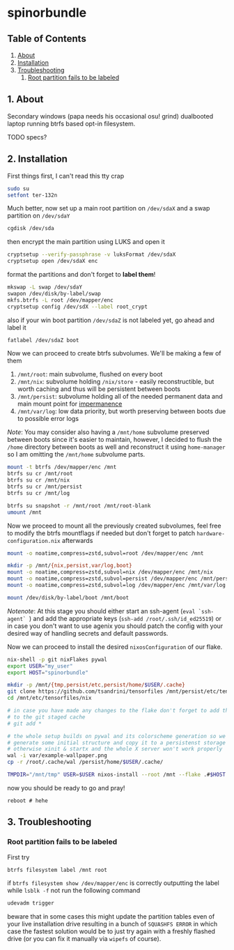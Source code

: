 # spinorbundle

## Table of Contents

1. [About](1-about)
1. [Installation](2-installation)
1. [Troubleshooting](3-troubleshooting)
   1. [Root partition fails to be labeled](root-partition-fails-to-be-labeled)

## 1. About

Secondary windows (papa needs his occasional osu! grind) dualbooted laptop
running btrfs based opt-in filesystem.

TODO specs?

## 2. Installation

First things first, I can't read this tty crap

```bash
sudo su
setfont ter-132n
```

Much better, now set up a main root partition on `/dev/sdaX` and a swap
partition on `/dev/sdaY`

```bash
cgdisk /dev/sda
```

then encrypt the main partition using LUKS and open it

```bash
cryptsetup --verify-passphrase -v luksFormat /dev/sdaX
cryptsetup open /dev/sdaX enc
```

format the partitions and don't forget to **label them**!

```bash
mkswap -L swap /dev/sdaY
swapon /dev/disk/by-label/swap
mkfs.btrfs -L root /dev/mapper/enc
cryptsetup config /dev/sdX --label root_crypt
```

also if your win boot partition `/dev/sdaZ` is not labeled yet, go ahead and
label it

```bash
fatlabel /dev/sdaZ boot
```

Now we can proceed to create btrfs subvolumes. We'll be making a few of them

1. `/mnt/root`: main subvolume, flushed on every boot
1. `/mnt/nix`: subvolume holding `/nix/store` - easily reconstructible, but
   worth caching and thus will be persistent between boots
1. `/mnt/persist`: subvolume holding all of the needed permanent data and main
   mount point for [impermanence](https://github.com/nix-community/impermanence)
1. `/mnt/var/log`: low data priority, but worth preserving between boots due
   to possible error logs

_Note_: You may consider also having a `/mnt/home` subvolume preserved between
boots since it's easier to maintain, however, I decided to flush the `/home`
directory between boots as well and reconstruct it using `home-manager` so
I am omitting the `/mnt/home` subvolume parts.

```bash
mount -t btrfs /dev/mapper/enc /mnt
btrfs su cr /mnt/root
btrfs su cr /mnt/nix
btrfs su cr /mnt/persist
btrfs su cr /mnt/log

btrfs su snapshot -r /mnt/root /mnt/root-blank
umount /mnt
```

Now we proceed to mount all the previously created subvolumes, feel free
to modify the btrfs mountflags if needed but don't forget to patch
`hardware-configuration.nix` afterwards

```bash
mount -o noatime,compress=zstd,subvol=root /dev/mapper/enc /mnt

mkdir -p /mnt/{nix,persist,var/log,boot}
mount -o noatime,compress=zstd,subvol=nix /dev/mapper/enc /mnt/nix
mount -o noatime,compress=zstd,subvol=persist /dev/mapper/enc /mnt/persist
mount -o noatime,compress=zstd,subvol=log /dev/mapper/enc /mnt/var/log

mount /dev/disk/by-label/boot /mnt/boot
```

_Notenote_: At this stage you should either start an ssh-agent
(``eval `ssh-agent` ``) and add the
appropriate keys (`ssh-add /root/.ssh/id_ed25519`) or in case you don't want
to use agenix you should patch the config with your desired way of handling
secrets and default passwords.

Now we can proceed to install the desired `nixosConfiguration` of our flake.

```bash
nix-shell -p git nixFlakes pywal
export USER="my_user"
export HOST="spinorbundle"

mkdir -p /mnt/{tmp,persist/etc,persist/home/$USER/.cache}
git clone https://github.com/tsandrini/tensorfiles /mnt/persist/etc/tensorfiles
cd /mnt/etc/tensorfiles/nix

# in case you have made any changes to the flake don't forget to add them
# to the git staged cache
# git add *

# the whole setup builds on pywal and its colorscheme generation so we have to
# generate some initial structure and copy it to a persistenst storage
# otherwise xinit & startx and the whole X server won't work properly
wal -i var/example-wallpaper.png
cp -r /root/.cache/wal /persist/home/$USER/.cache/

TMPDIR="/mnt/tmp" USER=$USER nixos-install --root /mnt --flake .#$HOST
```

now you should be ready to go and pray!

```bas
reboot # hehe
```

## 3. Troubleshooting

### Root partition fails to be labeled

First try

```bash
btrfs filesystem label /mnt root
```

if `btrfs filesystem show /dev/mapper/enc` is correctly outputting the label
while `lsblk -f` not run the following command

```bash
udevadm trigger
```

beware that in some cases this might update the partition tables even of your
live installation drive resulting in a bunch of `SQUASHFS ERROR` in which
case the fastest solution would be to just try again with a freshly flashed
drive (or you can fix it manually via `wipefs` of course).
